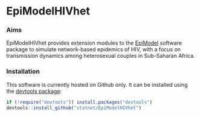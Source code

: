 # EpiModelHIVhet

### Aims
EpiModelHIVhet provides extension modules to the [EpiModel](http://epimodel.org) software package to simulate network-based epidemics of HIV, with a focus on transmission dynamics among heterosexual couples in Sub-Saharan Africa. 

### Installation
This software is currently hosted on Github only. It can be installed using the <a href="https://github.com/hadley/devtools" target="_blank">devtools package</a>:
```r
if (!require("devtools")) install.packages("devtools")
devtools::install_github("statnet/EpiModelHIVhet")
```

